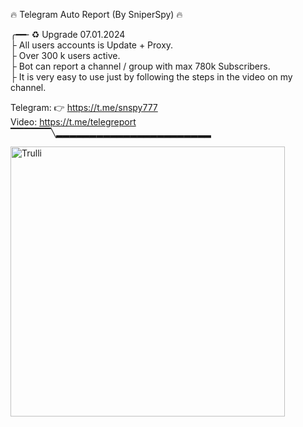 🔥 Telegram Auto Report (By SniperSpy) 🔥 
       <br>
       
╭━━╴♻️ Upgrade 07.01.2024
<br>
├  All users accounts is Update + Proxy.
<br>
├  Over 300 k users active. 
<br>
├  Bot can report a channel / group with max 780k Subscribers.
<br>
├  It is very easy to use just by following the steps in the video on my channel.
<br>

 
 Telegram: 👉  https://t.me/snspy777
 <br>
 Video: https://t.me/telegreport
 <br>
▔▔▔▔▔▔╲▂▂▂▂▂▂▂▂▂▂▂▂▂▂▂▂▂▂▂▂▂▂▂


<img src="https://i.postimg.cc/FzT7zVyz/tel2.jpg" alt="Trulli" width="439" height="432">
